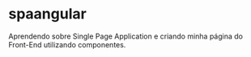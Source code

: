 # spaangular
Aprendendo sobre Single Page Application e criando minha página do Front-End utilizando componentes.
